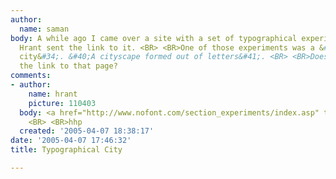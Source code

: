 ```yaml
---
author:
  name: saman
body: A while ago I came over a site with a set of typographical experiments - I think
  Hrant sent the link to it. <BR> <BR>One of those experiments was a &#34;typographical
  city&#34;. &#40;A cityscape formed out of letters&#41;. <BR> <BR>Does anyone have
  the link to that page?
comments:
- author:
    name: hrant
    picture: 110403
  body: <a href="http://www.nofont.com/section_experiments/index.asp" target="_blank">http://www.nofont.com/section_experiments/index.asp</a>
    <BR> <BR>hhp
  created: '2005-04-07 18:38:17'
date: '2005-04-07 17:46:32'
title: Typographical City

---
```

